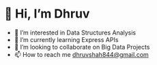 # 👋 Hi, I’m Dhruv
- 👀 I’m interested in Data Structures Analysis
- 🌱 I’m currently learning Express APIs
- 💞️ I’m looking to collaborate on Big Data Projects
- 📫 How to reach me dhruvshah844@gmail.com

<!---
Dhruv-cs50/Dhruv-cs50 is a ✨ special ✨ repository because its `README.md` (this file) appears on your GitHub profile.
You can click the Preview link to take a look at your changes.
--->
